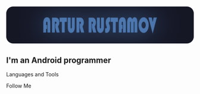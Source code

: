 ![Header](https://github.com/weeidl/weeidl/blob/main/assets/ava.png)

## I'm an Android programmer

Languages and Tools

Follow Me
